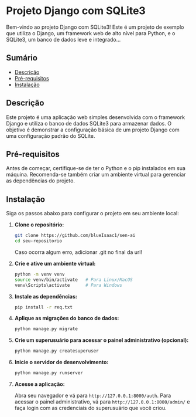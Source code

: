 # Projeto Django com SQLite3

Bem-vindo ao projeto Django com SQLite3! Este é um projeto de exemplo que utiliza o Django, um framework web de alto nível para Python, e o SQLite3, um banco de dados leve e integrado...

## Sumário

- [Descrição](#descrição)
- [Pré-requisitos](#pré-requisitos)
- [Instalação](#instalação)

## Descrição

Este projeto é uma aplicação web simples desenvolvida com o framework Django e utiliza o banco de dados SQLite3 para armazenar dados. O objetivo é demonstrar a configuração básica de um projeto Django com uma configuração padrão do SQLite.

## Pré-requisitos

Antes de começar, certifique-se de ter o Python e o pip instalados em sua máquina. Recomenda-se também criar um ambiente virtual para gerenciar as dependências do projeto.

## Instalação

Siga os passos abaixo para configurar o projeto em seu ambiente local:

1. **Clone o repositório:**

    ```bash
    git clone https://github.com/blueIsaac1/sen-ai
    cd seu-repositorio
    ```
    Caso ocorra algum erro, adicionar .git no final da url!

2. **Crie e ative um ambiente virtual:**

    ```bash
    python -m venv venv
    source venv/bin/activate   # Para Linux/MacOS
    venv\Scripts\activate      # Para Windows
    ```

3. **Instale as dependências:**

    ```bash
    pip install -r req.txt
    ```

4. **Aplique as migrações do banco de dados:**

    ```bash
    python manage.py migrate
    ```

5. **Crie um superusuário para acessar o painel administrativo (opcional):**

    ```bash
    python manage.py createsuperuser
    ```

6. **Inicie o servidor de desenvolvimento:**

    ```bash
    python manage.py runserver
    ```

7. **Acesse a aplicação:**

    Abra seu navegador e vá para `http://127.0.0.1:8000/auth`. Para acessar o painel administrativo, vá para `http://127.0.0.1:8000/admin/` e faça login com as credenciais do superusuário que você criou.
